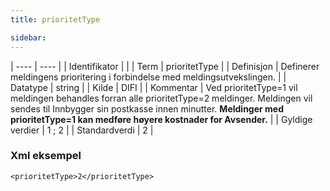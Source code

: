 ```yaml
---
title: prioritetType

sidebar:
---
```


| ---- | ---- |
| Identifikator |  |
| Term | prioritetType |
| Definisjon | Definerer meldingens prioritering i forbindelse med meldingsutvekslingen. |
| Datatype | string |
| Kilde | DIFI |
| Kommentar | Ved prioritetType=1 vil meldingen behandles forran alle prioritetType=2 meldinger. Meldingen vil sendes til Innbygger sin postkasse innen minutter. **Meldinger med prioritetType=1 kan medføre høyere kostnader for Avsender.** | 
| Gyldige verdier | 1 ; 2 |
| Standardverdi | 2 |

### Xml eksempel

```
<prioritetType>2</prioritetType>
```


